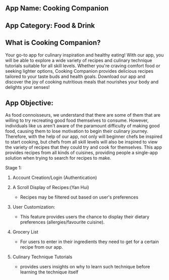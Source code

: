 ## App Name: Cooking Companion

## App Category: Food & Drink
## What is Cooking Companion?
Your go-to app for culinary inspiration and healthy eating! With our app, you will be able to explore a wide variety of recipes and culinary technique tutorials suitable for all skill levels. Whether you're craving comfort food or seeking lighter options, Cooking Companion provides delicious recipes tailored to your taste buds and health goals. Download our app and discover the joy of cooking nutritious meals that nourishes your body and delights your senses!

## App Objective:

As food connoisseurs, we understand that there are some of them that are willing to try recreating good food themselves to consume. However, individuals like us aren't aware of the paramount difficulty of making good food, causing them to lose motivation to 
begin their culinary journey. Therefore, with the help of our app, not only will beginner chefs be inspired to start cooking, but chefs from all skill levels will also be inspired to view the variety of recipes that they could try and cook for themselves. This app provides recipes from all kinds of cuisines, providing people a single-app solution when trying to search for recipes to make.

Stage 1:

1. Account Creation/Login (Authentication)

2. A Scroll Display of Recipes:(Yan Hui)
   -  Recipes may be filtered out based on user's preferences

3. User Customization:
   - This feature provides users the chance to display their dietary preferences (allergies/favourite cuisine).

4. Grocery List
   - For users to enter in their ingredients they need to get for a certain recipe from our app.

6. Culinary Technique Tutorials 
   - provides users insights on why to learn such technique before learning the technique itself
